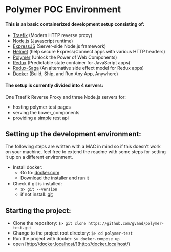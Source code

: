 # Polymer POC Environment

#### This is an basic containerized development setup consisting of:
- [Traefik](https://traefik.io/) (Modern HTTP reverse proxy)
- [Node.js](http://nodejs.org/) (Javascript runtime)
- [ExpressJS](http://expressjs.com/) (Server-side Node.js framework)
- [Helmet](https://github.com/helmetjs/helmet) (help secure Express/Connect apps with various HTTP headers)
- [Polymer](https://www.polymer-project.org/) (Unlock the Power of Web Components)
- [Redux](http://redux.js.org/) (Predictable state container for JavaScript apps)
- [Redux-Saga](https://yelouafi.github.io/redux-saga/index.html) (An alternative side effect model for Redux apps)
- [Docker](https://www.docker.com/what-docker) (Build, Ship, and Run Any App, Anywhere)

#### The setup is currently divided into 4 servers:

One Traefik Reverse Proxy and three Node.js servers for:
- hosting polymer test pages
- serving the bower_components
- providing a simple rest api


## Setting up the development environment:

The following steps are written with a MAC in mind so if this doesn't work on your machine, feel free to extend the readme with some steps for setting it up on a different environment.

- Install docker:
	- Go to: [docker.com](https://www.docker.com/docker-mac)
	- Download the installer and run it
- Check if git is installed:
	- `$> git --version`
	- if not install: [git](http://git-scm.com/downloads)


## Starting the project:

- Clone the repository: `$> git clone https://github.com/gvand/polymer-test.git`
- Change to the project root directory: `$> cd polymer-test`
- Run the project with docker: `$> docker-compose up`
- open [http://docker.localhost/](http://docker.localhost/)